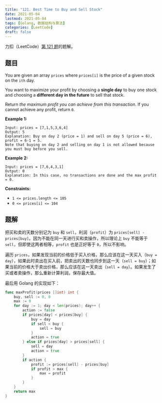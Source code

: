 ```yaml
---
title: "121. Best Time to Buy and Sell Stock"
date: 2021-05-04
lastmod: 2021-05-04
tags: [Golang, 数据结构与算法]
categories: [LeetCode]
draft: false
---
```


力扣（LeetCode）[第 121 题](https://leetcode-cn.com/problems/best-time-to-buy-and-sell-stock)的题解。

<!--more-->

## 题目

You are given an array `prices` where `prices[i]` is the price of a given stock on the `ith` day.

You want to maximize your profit by choosing a **single day** to buy one stock and choosing a **different day in the future** to sell that stock.

Return _the maximum profit you can achieve from this transaction_. If you cannot achieve any profit, return `0`.

**Example 1:**

```text
Input: prices = [7,1,5,3,6,4]
Output: 5
Explanation: Buy on day 2 (price = 1) and sell on day 5 (price = 6), profit = 6-1 = 5.
Note that buying on day 2 and selling on day 1 is not allowed because you must buy before you sell.
```

**Example 2:**

```text
Input: prices = [7,6,4,3,1]
Output: 0
Explanation: In this case, no transactions are done and the max profit = 0.
```

**Constraints:**

- `1 <= prices.length <= 105`
- `0 <= prices[i] <= 104`

## 题解

把买和卖的天数分别记为 `buy` 和 `sell`，利润（`profit`）为 `prices[sell] - prices[buy]`。因为不能在同一天进行买和卖操作，所以理论上 `buy` 不能等于 `sell`，但即使这两者相等，`profit` 也是正好等于 `0`，所以不影响。

遍历 `prices`，如果发现当前的价格低于买入价格，那么应该在这一天买入（`buy = day`），如果此时卖出在买入前，把卖出的天数也同步到这一天（`sell = buy`）；如果当前的价格大于卖出价格，那么应该在这一天卖出（`sell = day`）。如果发生了买或者卖操作，那么重新计算利润，保存最大值。

最后用 Golang 的实现如下：

```go
func maxProfit(prices []int) int {
    buy, sell := 0, 0
    max := 0
    for day := 1; day < len(prices); day++ {
        action := false
        if prices[day] < prices[buy] {
            buy = day
            if sell < buy {
                sell = buy
            }
            action = true
        } else if prices[day] > prices[sell] {
            sell = day
            action = true
        }
        if action {
            profit := prices[sell] - prices[buy]
            if profit > max {
                max = profit
            }
        }
    }
    return max
}
```
